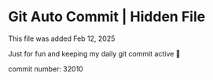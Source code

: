 # Git Auto Commit | Hidden File

This file was added Feb 12, 2025

Just for fun and keeping my daily git commit active 🤪

commit number: 32010

